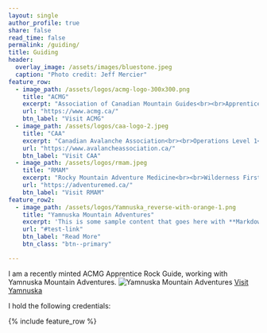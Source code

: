 ```yaml
---
layout: single
author_profile: true
share: false
read_time: false
permalink: /guiding/
title: Guiding
header:
  overlay_image: /assets/images/bluestone.jpeg
  caption: "Photo credit: Jeff Mercier"
feature_row:
  - image_path: /assets/logos/acmg-logo-300x300.png
    title: "ACMG"
    excerpt: "Association of Canadian Mountain Guides<br><br>Apprentice Rock Guide"
    url: "https://www.acmg.ca/"
    btn_label: "Visit ACMG"
  - image_path: /assets/logos/caa-logo-2.jpeg
    title: "CAA"
    excerpt: "Canadian Avalanche Association<br><br>Operations Level 1<br>AvSAR Level 2"
    url: "https://www.avalancheassociation.ca/"
    btn_label: "Visit CAA"
  - image_path: /assets/logos/rmam.jpeg
    title: "RMAM"
    excerpt: "Rocky Mountain Adventure Medicine<br><br>Wilderness First Responder, 80-hour"
    url: "https://adventuremed.ca/"
    btn_label: "Visit RMAM"
feature_row2:
  - image_path: /assets/logos/Yamnuska_reverse-with-orange-1.png
    title: "Yamnuska Mountain Adventures"
    excerpt: 'This is some sample content that goes here with **Markdown** formatting. Left aligned with `type="left"`'
    url: "#test-link"
    btn_label: "Read More"
    btn_class: "btn--primary"

---
```

I am a recently minted ACMG Apprentice Rock Guide, working with Yamnuska Mountain Adventures. 
![Yamnuska Mountain Adventures](/assets/logos/Yamnuska_reverse-with-orange-1.png)
<a href="https://yamnuska.com/" class="btn btn--large">Visit Yamnuska</a>

I hold the following credentials:

{% include feature_row %}

